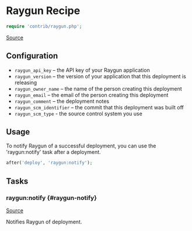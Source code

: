 <!-- DO NOT EDIT THIS FILE! -->
<!-- Instead edit contrib/raygun.php -->
<!-- Then run bin/docgen -->

# Raygun Recipe

```php
require 'contrib/raygun.php';
```

[Source](/contrib/raygun.php)



## Configuration
- `raygun_api_key` – the API key of your Raygun application
- `raygun_version` – the version of your application that this deployment is releasing
- `raygun_owner_name` – the name of the person creating this deployment
- `raygun_email` – the email of the person creating this deployment
- `raygun_comment` – the deployment notes
- `raygun_scm_identifier` – the commit that this deployment was built off
- `raygun_scm_type` - the source control system you use
## Usage
To notify Raygun of a successful deployment, you can use the 'raygun:notify' task after a deployment.
```php
after('deploy', 'raygun:notify');
```



## Tasks

### raygun\:notify {#raygun-notify}
[Source](https://github.com/deployphp/deployer/blob/master/contrib/raygun.php#L28)

Notifies Raygun of deployment.




